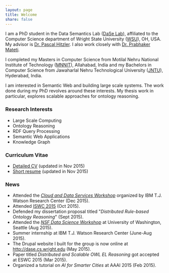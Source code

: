```yaml
---
layout: page
title: Welcome
share: false
---
```


I am a PhD student in the Data Semantics Lab (<a href="http://dase.cs.wright.edu/" target="_blank">DaSe Lab</a>), affiliated to the Computer Science department of Wright State University (<a href="http://www.wright.edu/" target="_blank">WSU</a>), OH, USA. My advisor is <a href="http://www.pascal-hitzler.de/" target="_blank">Dr. Pascal Hitzler</a>. I also work closely with <a href="http://cecs.wright.edu/~pmateti/PM/index.html" target="_blank">Dr. Prabhaker Mateti</a>. 

I completed my Masters in Computer Science from Motilal Nehru National Institute of Technology (<a href="http://www.mnnit.ac.in/" target="_blank">MNNIT</a>), Allahabad, India and my Bachelors in Computer Science from Jawaharlal Nehru Technological University (<a href="http://www.jntuh.ac.in/" target="_blank">JNTU</a>), Hyderabad, India.  

I am interested in Semantic Web and building large scale systems. The work done during my PhD revolves around these interests. My thesis work in particular, explores scalable approaches for ontology reasoning.   

### Research Interests
  
  * Large Scale Computing    
  * Ontology Reasoning 
  * RDF Query Processing  
  * Semantic Web Applications 
  * Knowledge Graph     

### Curriculum Vitae

  * <a href="files/Raghava_CV.pdf" target="_blank">Detailed CV</a> (updated in Nov 2015)   
  * <a href="files/Raghava_Resume.pdf" target="_blank">Short resume</a> (updated in Nov 2015)   


### News

  * Attended the <a href="http://researcher.watson.ibm.com/researcher/view_group.php?id=6198" target="_blank">*Cloud and Data Services Workshop*</a> organized by IBM T.J. Watson Research Center (Dec 2015).
  * Attended <a href="http://iswc2015.semanticweb.org/" target="_blank">ISWC 2015</a> (Oct 2015).
  * Defended my dissertation proposal titled "*Distributed Rule-based Ontology Reasoning*" (Sept 2015).
  * Attended the <a href="http://depts.washington.edu/dswkshp/" target="_blank">*NSF Data Science Workshop*</a> at University of Washington, Seattle (Aug 2015). 
  * Summer internship at IBM T.J. Watson Research Center (June-Aug 2015).
  * The Drupal website I built for the group is now online at <a href="http://dase.cs.wright.edu/" target="_blank">http://dase.cs.wright.edu</a> (May 2015).
  * Paper titled *Distributed and Scalable OWL EL Reasoning* got accepted at ESWC 2015 (Mar 2015).
  * Organized a tutorial on *AI for Smarter Cities* at AAAI 2015 (Feb 2015).
  

	